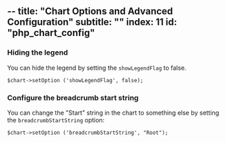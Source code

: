 --
title: "Chart Options and Advanced Configuration"
subtitle: ""
index: 11
id: "php_chart_config"
--


### Hiding the legend

You can hide the legend by setting the `showLegendFlag` to false.

~~~
$chart->setOption ('showLegendFlag', false);
~~~

### Configure the breadcrumb start string

You can change the "Start" string in the chart to something else by setting the `breadcrumbStartString` option:

~~~
$chart->setOption ('breadcrumbStartString', "Root");
~~~
